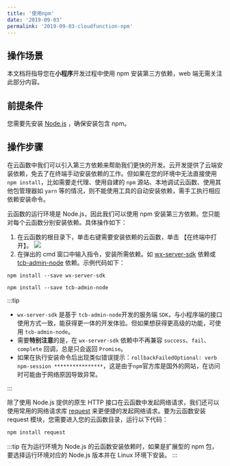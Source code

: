 ```yaml
---
title: '使用npm'
date: '2019-09-03'
permalink: '2019-09-03-cloudfunction-npm'
---
```


## 操作场景

本文档将指导您在**小程序**开发过程中使用 npm 安装第三方依赖，web 端无需关注此部分内容。

## 前提条件

您需要先安装 [Node.js](https://nodejs.org/en/) ，确保安装包含 npm。

## 操作步骤

在云函数中我们可以引入第三方依赖来帮助我们更快的开发。云开发提供了云端安装依赖，免去了在终端手动安装依赖的工作。但如果在您的环境中无法直接使用 `npm install`，比如需要走代理、使用自建的 `npm` 源站、本地调试云函数、使用其他包管理器如 `yarn` 等的情况，则不能使用工具的自动安装依赖，需手工执行相应依赖安装命令。

云函数的运行环境是 Node.js，因此我们可以使用 npm 安装第三方依赖。您只能对每个云函数分别安装依赖。具体操作如下：

1. 在云函数的根目录下，单击右键需要安装依赖的云函数，单击 【在终端中打开】。
   ![](https://main.qcloudimg.com/raw/fd5aad2eec439e3b4f78daa42a147862.png)
2. 在弹出的 cmd 窗口中输入指令，安装所需依赖。如 [wx-server-sdk](https://developers.weixin.qq.com/miniprogram/dev/wxcloud/reference-server-api/) 依赖或 [tcb-admin-node](https://github.com/TencentCloudBase/tcb-admin-node) 依赖。示例代码如下：

```text
npm install --save wx-server-sdk
```

```
npm install --save tcb-admin-node
```

:::tip

- `wx-server-sdk` 是基于 `tcb-admin-node`开发的服务端 `SDK`，与小程序端的接口使用方式一致，能获得更一体的开发体验。但如果想获得更高级的功能，可使用 `tcb-admin-node`。
- 需要**特别注意**的是，在 `wx-server-sdk` 依赖中不再兼容 `success`、`fail`、`complete` 回调，总是只会返回 `Promise`。
- 如果在执行安装命令后出现类似错误提示：`rollbackFailedOptional: verb npm-session ****************`，这是由于`npm`官方库是国外的网站，在访问时可能由于网络原因导致异常。

:::

除了使用 Node.js 提供的原生 HTTP 接口在云函数中发起网络请求，我们还可以使用常用的网络请求库 [request](https://github.com/request/request) 来更便捷的发起网络请求。要为云函数安装 request 模块，您需要进入您的云函数目录，运行以下代码：

```javascript
npm install request
```

:::tip
在为运行环境为 Node.js 的云函数安装依赖时，如果是扩展型的 npm 包，要选择运行环境对应的 Node.js 版本并在 Linux 环境下安装。
:::
